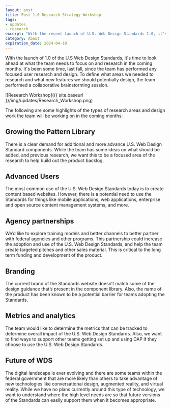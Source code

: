 ```yaml
---
layout: post
title: Post 1.0 Research Strategy Workshop
tags:
- updates
- research
excerpt: "With the recent launch of U.S. Web Design Standards 1.0, it's time for the team to take a look at the road ahead and determine what areas of the Standards they should focus on. To accomplish this, the team meet for a collaborative research and design workshop where ideas were proposed then mapped based on the ideas importance and feasibility."
category: About
expiration_date: 2024-04-10
---
```

With the launch of 1.0 of the U.S Web Design Standards, it's time to look ahead at what the team needs to focus on and research in the coming months. It's been some time, last fall, since the team has performed any focused user research and design. To define what areas we needed to research and what new features we should potentially design, the team performed a collaborative brainstorming session.

![Research Workshop]({{ site.baseurl }}/img/updates/Research_Workshop.png)

The following are some highlights of the types of research areas and design work the team will be working on in the coming months:

## Growing the Pattern Library
There is a clear demand for additional and more advance U.S. Web Design Standard components. While the team has some ideas on what should be added, and previous research, we want this to be a focused area of the research to help build out the product backlog.

## Advanced Users
The most common use of the U.S. Web Design Standards today is to create content based websites. However, there is a potential need to use the Standards for things like mobile applications, web applications, enterprise and open source content management systems, and more.

## Agency partnerships
We’d like to explore training models and better channels to better partner with federal agencies and other programs. This partnership could increase the adoption and use of the U.S. Web Design Standards, and help the team create targeted pitches and other sales material. This is critical to the long term funding and development of the product.

## Branding
The current brand of the Standards website doesn’t match some of the design guidance that’s present in the component library. Also, the name of the product has been known to be a potential barrier for teams adopting the Standards.

## Metrics and analytics
The team would like to determine the metrics that can be tracked to determine overall impact of the U.S. Web Design Standards. Also, we want to find ways to support other teams getting set up and using DAP if they choose to use the U.S. Web Design Standards.

## Future of WDS
The digital landscape is ever evolving and there are some teams within the federal government that are more likely than others to take advantage of new technologies like conversational design, augmented reality, and virtual reality. While we have no plans currently around this type of technology, we want to understand where the high level needs are so that future versions of the Standards can easily support them when it becomes appropriate.

